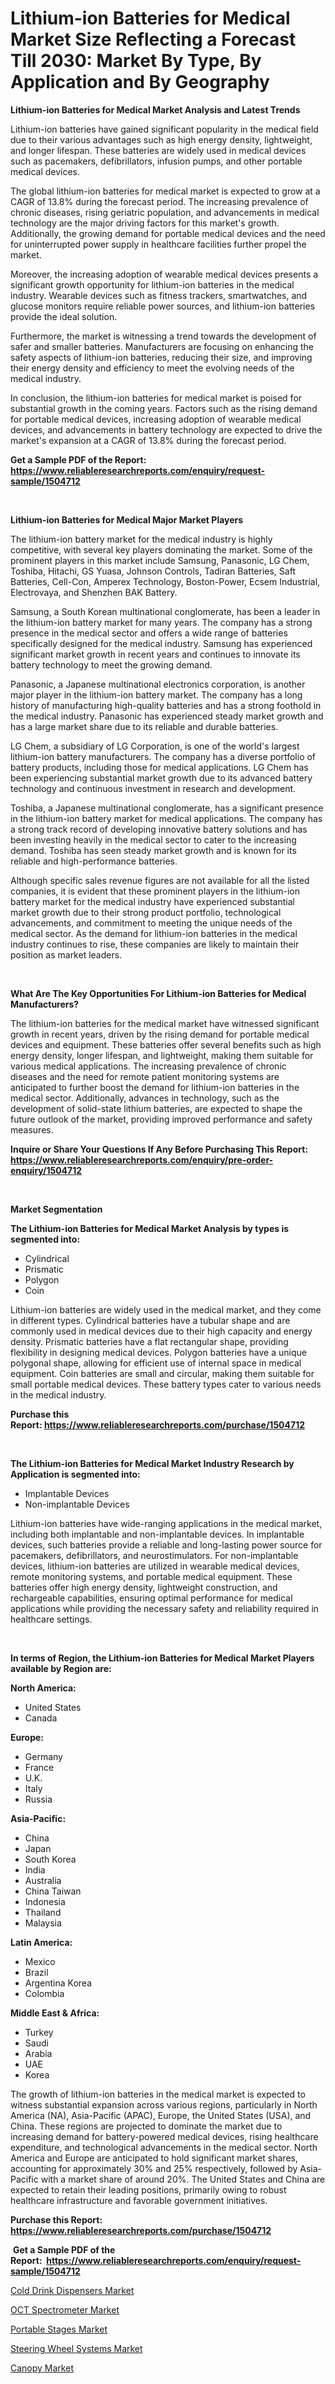 <p><h1>Lithium-ion Batteries for Medical Market Size Reflecting a Forecast Till 2030: Market By Type, By Application and By Geography</h1></p><p><strong>Lithium-ion Batteries for Medical Market Analysis and Latest Trends</strong></p>
<p><p>Lithium-ion batteries have gained significant popularity in the medical field due to their various advantages such as high energy density, lightweight, and longer lifespan. These batteries are widely used in medical devices such as pacemakers, defibrillators, infusion pumps, and other portable medical devices.</p><p>The global lithium-ion batteries for medical market is expected to grow at a CAGR of 13.8% during the forecast period. The increasing prevalence of chronic diseases, rising geriatric population, and advancements in medical technology are the major driving factors for this market's growth. Additionally, the growing demand for portable medical devices and the need for uninterrupted power supply in healthcare facilities further propel the market.</p><p>Moreover, the increasing adoption of wearable medical devices presents a significant growth opportunity for lithium-ion batteries in the medical industry. Wearable devices such as fitness trackers, smartwatches, and glucose monitors require reliable power sources, and lithium-ion batteries provide the ideal solution.</p><p>Furthermore, the market is witnessing a trend towards the development of safer and smaller batteries. Manufacturers are focusing on enhancing the safety aspects of lithium-ion batteries, reducing their size, and improving their energy density and efficiency to meet the evolving needs of the medical industry.</p><p>In conclusion, the lithium-ion batteries for medical market is poised for substantial growth in the coming years. Factors such as the rising demand for portable medical devices, increasing adoption of wearable medical devices, and advancements in battery technology are expected to drive the market's expansion at a CAGR of 13.8% during the forecast period.</p></p>
<p><strong>Get a Sample PDF of the Report:&nbsp; <a href="https://www.reliableresearchreports.com/enquiry/request-sample/1504712">https://www.reliableresearchreports.com/enquiry/request-sample/1504712</a></strong></p>
<p>&nbsp;</p>
<p><strong>Lithium-ion Batteries for Medical Major Market Players</strong></p>
<p><p>The lithium-ion battery market for the medical industry is highly competitive, with several key players dominating the market. Some of the prominent players in this market include Samsung, Panasonic, LG Chem, Toshiba, Hitachi, GS Yuasa, Johnson Controls, Tadiran Batteries, Saft Batteries, Cell-Con, Amperex Technology, Boston-Power, Ecsem Industrial, Electrovaya, and Shenzhen BAK Battery.</p><p>Samsung, a South Korean multinational conglomerate, has been a leader in the lithium-ion battery market for many years. The company has a strong presence in the medical sector and offers a wide range of batteries specifically designed for the medical industry. Samsung has experienced significant market growth in recent years and continues to innovate its battery technology to meet the growing demand.</p><p>Panasonic, a Japanese multinational electronics corporation, is another major player in the lithium-ion battery market. The company has a long history of manufacturing high-quality batteries and has a strong foothold in the medical industry. Panasonic has experienced steady market growth and has a large market share due to its reliable and durable batteries.</p><p>LG Chem, a subsidiary of LG Corporation, is one of the world's largest lithium-ion battery manufacturers. The company has a diverse portfolio of battery products, including those for medical applications. LG Chem has been experiencing substantial market growth due to its advanced battery technology and continuous investment in research and development.</p><p>Toshiba, a Japanese multinational conglomerate, has a significant presence in the lithium-ion battery market for medical applications. The company has a strong track record of developing innovative battery solutions and has been investing heavily in the medical sector to cater to the increasing demand. Toshiba has seen steady market growth and is known for its reliable and high-performance batteries.</p><p>Although specific sales revenue figures are not available for all the listed companies, it is evident that these prominent players in the lithium-ion battery market for the medical industry have experienced substantial market growth due to their strong product portfolio, technological advancements, and commitment to meeting the unique needs of the medical sector. As the demand for lithium-ion batteries in the medical industry continues to rise, these companies are likely to maintain their position as market leaders.</p></p>
<p>&nbsp;</p>
<p><strong>What Are The Key Opportunities For Lithium-ion Batteries for Medical Manufacturers?</strong></p>
<p><p>The lithium-ion batteries for the medical market have witnessed significant growth in recent years, driven by the rising demand for portable medical devices and equipment. These batteries offer several benefits such as high energy density, longer lifespan, and lightweight, making them suitable for various medical applications. The increasing prevalence of chronic diseases and the need for remote patient monitoring systems are anticipated to further boost the demand for lithium-ion batteries in the medical sector. Additionally, advances in technology, such as the development of solid-state lithium batteries, are expected to shape the future outlook of the market, providing improved performance and safety measures.</p></p>
<p><strong>Inquire or Share Your Questions If Any Before Purchasing This Report: <a href="https://www.reliableresearchreports.com/enquiry/pre-order-enquiry/1504712">https://www.reliableresearchreports.com/enquiry/pre-order-enquiry/1504712</a></strong></p>
<p>&nbsp;</p>
<p><strong>Market Segmentation</strong></p>
<p><strong>The Lithium-ion Batteries for Medical Market Analysis by types is segmented into:</strong></p>
<p><ul><li>Cylindrical</li><li>Prismatic</li><li>Polygon</li><li>Coin</li></ul></p>
<p><p>Lithium-ion batteries are widely used in the medical market, and they come in different types. Cylindrical batteries have a tubular shape and are commonly used in medical devices due to their high capacity and energy density. Prismatic batteries have a flat rectangular shape, providing flexibility in designing medical devices. Polygon batteries have a unique polygonal shape, allowing for efficient use of internal space in medical equipment. Coin batteries are small and circular, making them suitable for small portable medical devices. These battery types cater to various needs in the medical industry.</p></p>
<p><strong>Purchase this Report:&nbsp;<a href="https://www.reliableresearchreports.com/purchase/1504712">https://www.reliableresearchreports.com/purchase/1504712</a></strong></p>
<p>&nbsp;</p>
<p><strong>The Lithium-ion Batteries for Medical Market Industry Research by Application is segmented into:</strong></p>
<p><ul><li>Implantable Devices</li><li>Non-implantable Devices</li></ul></p>
<p><p>Lithium-ion batteries have wide-ranging applications in the medical market, including both implantable and non-implantable devices. In implantable devices, such batteries provide a reliable and long-lasting power source for pacemakers, defibrillators, and neurostimulators. For non-implantable devices, lithium-ion batteries are utilized in wearable medical devices, remote monitoring systems, and portable medical equipment. These batteries offer high energy density, lightweight construction, and rechargeable capabilities, ensuring optimal performance for medical applications while providing the necessary safety and reliability required in healthcare settings.</p></p>
<p>&nbsp;</p>
<p><strong>In terms of Region, the Lithium-ion Batteries for Medical Market Players available by Region are:</strong></p>
<p>
    <p> <strong> North America: </strong>
        <ul>
            <li>United States</li>
            <li>Canada</li>
        </ul>
        </p> 
    <p> <strong> Europe: </strong>
        <ul>
            <li>Germany</li>
            <li>France</li>
            <li>U.K.</li>
            <li>Italy</li>
            <li>Russia</li>
        </ul>
        </p> 
    <p> <strong> Asia-Pacific: </strong>
        <ul>
            <li>China</li>
            <li>Japan</li>
            <li>South Korea</li>
            <li>India</li>
            <li>Australia</li>
            <li>China Taiwan</li>
            <li>Indonesia</li>
            <li>Thailand</li>
            <li>Malaysia</li>
        </ul>
        </p> 
    <p> <strong> Latin America: </strong>
        <ul>
            <li>Mexico</li>
            <li>Brazil</li>
            <li>Argentina Korea</li>
            <li>Colombia</li>
        </ul>
        </p> 
    <p> <strong> Middle East & Africa: </strong>
        <ul>
            <li>Turkey</li>
            <li>Saudi</li>
            <li>Arabia</li>
            <li>UAE</li>
            <li>Korea</li>
        </ul>
    </p>
    </p>
<p><p>The growth of lithium-ion batteries in the medical market is expected to witness substantial expansion across various regions, particularly in North America (NA), Asia-Pacific (APAC), Europe, the United States (USA), and China. These regions are projected to dominate the market due to increasing demand for battery-powered medical devices, rising healthcare expenditure, and technological advancements in the medical sector. North America and Europe are anticipated to hold significant market shares, accounting for approximately 30% and 25% respectively, followed by Asia-Pacific with a market share of around 20%. The United States and China are expected to retain their leading positions, primarily owing to robust healthcare infrastructure and favorable government initiatives.</p></p>
<p><strong>Purchase this Report: <a href="https://www.reliableresearchreports.com/purchase/1504712">https://www.reliableresearchreports.com/purchase/1504712</a></strong></p>
<p>&nbsp;<strong>Get a Sample PDF of the Report:&nbsp;&nbsp;<a href="https://www.reliableresearchreports.com/enquiry/request-sample/1504712">https://www.reliableresearchreports.com/enquiry/request-sample/1504712</a></strong></p>
<p><strong></strong></p>
<p><p><a href="https://www.linkedin.com/pulse/cold-drink-dispensers-market-size-share-amp-trends-analysis-rdaje/">Cold Drink Dispensers Market</a></p><p><a href="https://www.linkedin.com/pulse/oct-spectrometer-market-size-share-global-analysis-report-1ui1e/">OCT Spectrometer Market</a></p><p><a href="https://medium.com/@anilaxhafa2022/portable-stages-market-size-growth-forecast-2023-2030-d706c3f1d51c">Portable Stages Market</a></p><p><a href="https://www.linkedin.com/pulse/steering-wheel-systems-market-size-2023-2030-global-ytbye/">Steering Wheel Systems Market</a></p><p><a href="https://medium.com/@slanecode210/canopy-market-size-growth-forecast-2023-2030-4457f274187e">Canopy Market</a></p></p>